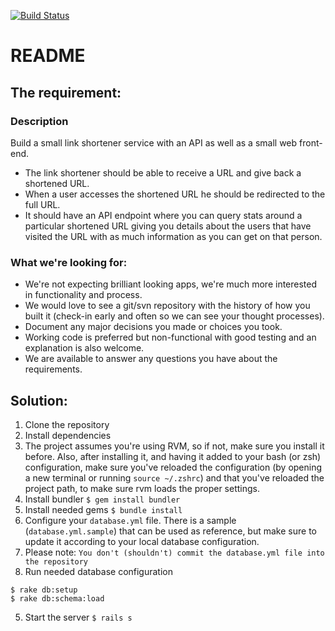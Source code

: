 [![Build Status](https://semaphoreci.com/api/v1/rpbaltazar/url-shortener/branches/master/badge.svg)](https://semaphoreci.com/rpbaltazar/url-shortener)

# README

## The requirement:

### Description

Build a small link shortener service with an API as well as a small web front-end.

* The link shortener should be able to receive a URL and give back a shortened URL.
* When a user accesses the shortened URL he should be redirected to the full URL.
* It should have an API endpoint where you can query stats around a particular shortened URL giving you details about the users that have visited the URL with as much information as you can get on that person.

### What we're looking for:

* We're not expecting brilliant looking apps, we're much more interested in functionality and process.
* We would love to see a git/svn repository with the history of how you built it (check-in early and often so we can see your thought processes).
* Document any major decisions you made or choices you took.
* Working code is preferred but non-functional with good testing and an explanation is also welcome.
* We are available to answer any questions you have about the requirements.

## Solution:

1. Clone the repository
2. Install dependencies
  1. The project assumes you're using RVM, so if not, make sure you install it before. Also, after installing it, and having it added to your bash (or zsh) configuration, make sure you've reloaded the configuration (by opening a new terminal or running `source ~/.zshrc`) and that you've reloaded the project path, to make sure rvm loads the proper settings.
  2. Install bundler
  `$ gem install bundler`
  2. Install needed gems
  `$ bundle install`
3. Configure your `database.yml` file. There is a sample (`database.yml.sample`) that can be used as reference, but make sure to update it according to your local database configuration.
  1. Please note: `You don't (shouldn't) commit the database.yml file into the repository`
4. Run needed database configuration
```
$ rake db:setup
$ rake db:schema:load
```
5. Start the server
`$ rails s`
